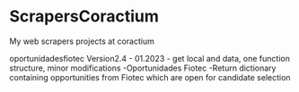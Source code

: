 # ScrapersCoractium
My web scrapers projects at coractium

oportunidadesfiotec Version2.4 - 01.2023 - get local and data, one function structure, minor modifications
-Oportunidades Fiotec 
-Return dictionary containing opportunities from Fiotec which are open for candidate selection
